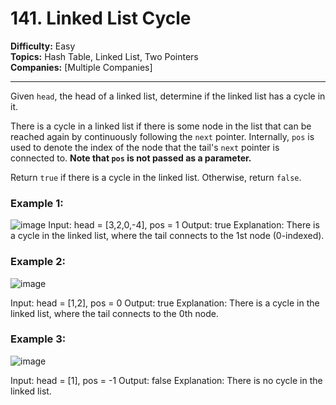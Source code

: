 # 141. Linked List Cycle

**Difficulty:** Easy  
**Topics:** Hash Table, Linked List, Two Pointers  
**Companies:** [Multiple Companies]

---

Given `head`, the head of a linked list, determine if the linked list has a cycle in it.

There is a cycle in a linked list if there is some node in the list that can be reached again by continuously following the `next` pointer. Internally, `pos` is used to denote the index of the node that the tail's `next` pointer is connected to. **Note that `pos` is not passed as a parameter.**

Return `true` if there is a cycle in the linked list. Otherwise, return `false`.

### Example 1:
![image](https://github.com/user-attachments/assets/a21be6fa-521c-49f0-a7cc-7d501ef923b6)
Input: head = [3,2,0,-4], pos = 1
Output: true
Explanation: There is a cycle in the linked list, where the tail connects to the 1st node (0-indexed).

### Example 2:
![image](https://github.com/user-attachments/assets/107b90ba-f118-48f7-84a3-2b29c421d290)

Input: head = [1,2], pos = 0
Output: true
Explanation: There is a cycle in the linked list, where the tail connects to the 0th node.

### Example 3:
![image](https://github.com/user-attachments/assets/e9aaa8ff-9637-432f-b6fd-4f066dd0443f)

Input: head = [1], pos = -1
Output: false
Explanation: There is no cycle in the linked list.
